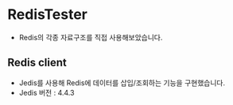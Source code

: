 # RedisTester

* Redis의 각종 자료구조를 직접 사용해보았습니다.

## Redis client

* Jedis를 사용해 Redis에 데이터를 삽입/조회하는 기능을 구현했습니다.
* Jedis 버전 : 4.4.3






